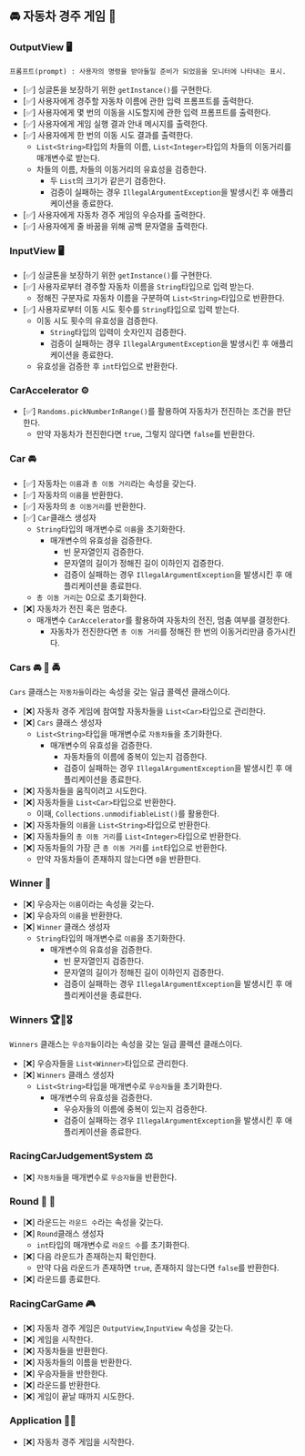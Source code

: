 ## 🚘 자동차 경주 게임 🚖

### OutputView 🖥️
`프롬프트(prompt) : 사용자의 명령을 받아들일 준비가 되었음을 모니터에 나타내는 표시.`

- [✅] 싱글톤을 보장하기 위한 `getInstance()`를 구현한다.
- [✅] 사용자에게 경주할 자동차 이름에 관한 입력 프롬프트를 출력한다.
- [✅] 사용자에게 몇 번의 이동을 시도할지에 관한 입력 프롬프트를 출력한다.
- [✅] 사용자에게 게임 실행 결과 안내 메시지를 출력한다. 
- [✅] 사용자에게 한 번의 이동 시도 결과를 출력한다.
  - `List<String>`타입의 차들의 이름, `List<Integer>`타입의 차들의 이동거리를 매개변수로 받는다.
  - 차들의 이름, 차들의 이동거리의 유효성을 검증한다.
    - 두 `List`의 크기가 같은기 검증한다.
    - 검증이 실패하는 경우 `IllegalArgumentException`을 발생시킨 후 애플리케이션을 종료한다.
- [✅] 사용자에게 자동차 경주 게임의 우승자를 출력한다.
- [✅] 사용자에게 줄 바꿈을 위해 공백 문자열을 출력한다.


### InputView 🖥️

* [✅] 싱글톤을 보장하기 위한 `getInstance()`를 구현한다.
* [✅] 사용자로부터 경주할 자동차 이름을 ```String```타입으로 입력 받는다.
  * 정해진 구분자로 자동차 이름을 구분하여 ```List<String>```타입으로 반환한다.
* [✅] 사용자로부터 이동 시도 횟수를 ```String```타입으로 입력 받는다.
  * 이동 시도 횟수의 유효성을 검증한다.
    *  ```String```타입의 입력이 숫자인지 검증한다.
    * 검증이 실패하는 경우 `IllegalArgumentException`을 발생시킨 후 애플리케이션을 종료한다.
  * 유효성을 검증한 후 ```int```타입으로 반환한다.


### CarAccelerator ⚙️

* [✅] `Randoms.pickNumberInRange()`를 활용하여 자동차가 전진하는 조건을 판단한다.
  * 만약 자동차가 전진한다면 `true`, 그렇지 않다면 `false`를 반환한다.


### Car 🚘
* [✅] 자동차는 `이름`과 `총 이동 거리`라는 속성을 갖는다.
* [✅] 자동차의 `이름`을 반환한다.
* [✅] 자동차의 `총 이동거리`를 반환한다.
* [✅] `Car`클래스 생성자
  * `String`타입의 매개변수로 `이름`을 초기화한다.
    * 매개변수의 유효성을 검증한다.
      * 빈 문자열인지 검증한다.
      * 문자열의 길이가 정해진 길이 이하인지 검증한다.
      * 검증이 실패하는 경우 `IllegalArgumentException`을 발생시킨 후 애플리케이션을 종료한다.
  * `총 이동 거리`는 0으로 초기화한다.
* [❌] 자동차가 전진 혹은 멈춘다.
  * 매개변수 `CarAccelerator`를 활용하여 자동차의 전진, 멈춤 여부를 결정한다.
    * 자동차가 전진한다면 `총 이동 거리`를 정해진 한 번의 이동거리만큼 증가시킨다.


### Cars 🚘 🚖 🚔
`Cars` 클래스는 `자동차들`이라는 속성을 갖는 일급 콜렉션 클래스이다.
* [❌] 자동차 경주 게임에 참여할 자동차들을 `List<Car>`타입으로 관리한다.
* [❌] `Cars` 클래스 생성자
  * `List<String>`타입을 매개변수로 `자동차들`을 초기화한다.
    * 매개변수의 유효성을 검증한다.
      * 자동차들의 이름에 중복이 있는지 검증한다.
      * 검증이 실패하는 경우 `IllegalArgumentException`을 발생시킨 후 애플리케이션을 종료한다.
* [❌] 자동차들을 움직이려고 시도한다.
* [❌] 자동차들을 `List<Car>`타입으로 반환한다.
  * 이때, `Collections.unmodifiableList()`를 활용한다.
* [❌] 자동차들의 `이름`을 `List<String>`타입으로 반환한다.
* [❌] 자동차들의 `총 이동 거리`를 `List<Integer>`타입으로 반환한다.
* [❌] 자동차들의 가장 큰 `총 이동 거리`를 `int`타입으로 반환한다.
  * 만약 자동차들이 존재하지 않는다면 `0`을 반환한다.

### Winner 🥇
* [❌] 우승자는 `이름`이라는 속성을 갖는다.
* [❌] 우승자의 `이름`을 반환한다.
* [❌] `Winner` 클래스 생성자
  * `String`타입의 매개변수로 `이름`을 초기화한다.
    * 매개변수의 유효성을 검증한다.
      * 빈 문자열인지 검증한다.
      * 문자열의 길이가 정해진 길이 이하인지 검증한다.
      * 검증이 실패하는 경우 `IllegalArgumentException`을 발생시킨 후 애플리케이션을 종료한다.


### Winners 🏆🏅🎖️
`Winners` 클래스는 `우승자들`이라는 속성을 갖는 일급 콜렉션 클래스이다.
* [❌] 우승자들을 `List<Winner>`타입으로 관리한다.
* [❌] `Winners` 클래스 생성자
  * `List<String>`타입을 매개변수로 `우승자들`을 초기화한다.
    * 매개변수의 유효성을 검증한다.
      * 우승자들의 이름에 중복이 있는지 검증한다.
      * 검증이 실패하는 경우 `IllegalArgumentException`을 발생시킨 후 애플리케이션을 종료한다.


### RacingCarJudgementSystem ⚖️

* [❌] `자동차들`을 매개변수로 `우승자들`을 반환한다.


### Round 🔢 🔄
* [❌] 라운드는 `라운드 수`라는 속성을 갖는다.
* [❌] `Round`클래스 생성자
  * `int`타입의 매개변수로 `라운드 수`를 초기화한다.
* [❌] 다음 라운드가 존재하는지 확인한다.
  * 만약 다음 라운드가 존재하면 `true`, 존재하지 않는다면 `false`를 반환한다.
* [❌] 라운드를 종료한다.


### RacingCarGame 🎮

* [❌] 자동차 경주 게임은 `OutputView`,`InputView` 속성을 갖는다.
* [❌] 게임을 시작한다.
* [❌] 자동차들을 반환한다.
* [❌] 자동차들의 이름을 반환한다.
* [❌] 우승자들을 반한한다.
* [❌] 라운드를 반환한다.
* [❌] 게임이 끝날 때까지 시도한다.


### Application 🧑‍💻
* [❌] 자동차 경주 게임을 시작한다.



















